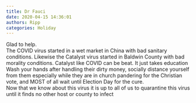 ```yaml
---
title: Dr Fauci
date: 2020-04-15 14:36:01
authors: Ripp
categories: Holiday
---
```


 Glad to help.  
The COVID virus started in a wet market in China with bad sanitary conditions.  Likewise the Catalyst virus started in Baldwin County with bad morality conditions.
Catalyst like COVID can be beat.   It just takes education 
Wash your hands after handling their dirty money, socially distance yourself from them especially while they are in church pandering for the Christian vote, and MOST of all wait until
Election Day for the cure.  
Now that we know about this virus it is up to all of us to quarantine this virus until it finds no other host or county to infect